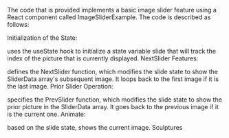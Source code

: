The code that is provided implements a basic image slider feature using a React component called ImageSliderExample. The code is described as follows:

Initialization of the State:


uses the useState hook to initialize a state variable slide that will track the index of the picture that is currently displayed.
NextSlider Features:

defines the NextSlider function, which modifies the slide state to show the SliderData array's subsequent image.
It loops back to the first image if it is the last image.
Prior Slider Operation:

specifies the PrevSlider function, which modifies the slide state to show the prior picture in the SliderData array.
It goes back to the previous image if it is the current one.
Animate:

based on the slide state, shows the current image.
Sculptures

